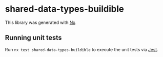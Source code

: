 # shared-data-types-buildible

This library was generated with [Nx](https://nx.dev).

## Running unit tests

Run `nx test shared-data-types-buildible` to execute the unit tests via [Jest](https://jestjs.io).
